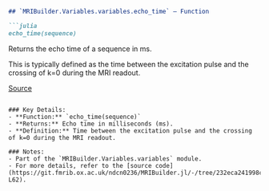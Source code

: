 ```markdown
## `MRIBuilder.Variables.variables.echo_time` — Function

```julia
echo_time(sequence)
```

Returns the echo time of a sequence in ms.

This is typically defined as the time between the excitation pulse and the crossing of k=0 during the MRI readout.

[Source](https://git.fmrib.ox.ac.uk/ndcn0236/MRIBuilder.jl/-/tree/232eca241998cb0f1dcb2b58947141f9987592e9/src/sequences/spin_echoes.jl#L56-L62)
```

### Key Details:
- **Function:** `echo_time(sequence)`
- **Returns:** Echo time in milliseconds (ms).
- **Definition:** Time between the excitation pulse and the crossing of k=0 during the MRI readout.

### Notes:
- Part of the `MRIBuilder.Variables.variables` module.
- For more details, refer to the [source code](https://git.fmrib.ox.ac.uk/ndcn0236/MRIBuilder.jl/-/tree/232eca241998cb0f1dcb2b58947141f9987592e9/src/sequences/spin_echoes.jl#L56-L62).
```
